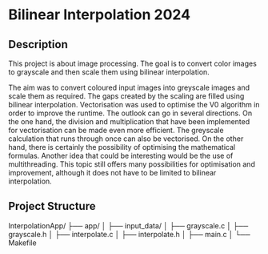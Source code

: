 # Bilinear Interpolation 2024

## Description

This project is about image processing. The goal is to convert color images to grayscale and then scale them using bilinear interpolation.

The aim was to convert coloured input images into greyscale images and scale them as required. The gaps created by the scaling are filled using bilinear interpolation. Vectorisation was used to optimise the V0 algorithm in order to improve the runtime.
The outlook can go in several directions. On the one hand, the division and multiplication that have been implemented for vectorisation can be made even more efficient. The greyscale calculation that runs through once can also be vectorised. On the other hand, there is certainly the possibility of optimising the mathematical formulas. Another idea that could be interesting would be the use of multithreading. This topic still offers many possibilities for optimisation and improvement, although it does not have to be limited to bilinear interpolation.

## Project Structure

InterpolationApp/
├── app/
│ ├── input_data/ 
│ ├── grayscale.c
│ ├── grayscale.h 
│ ├── interpolate.c
│ ├── interpolate.h
│ ├── main.c
│ └── Makefile

